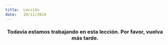 ```yaml
---
title:  Lección
date:   20/11/2019
---
```


### <center>Todavía estamos trabajando en esta lección. Por favor, vuelva más tarde.</center>